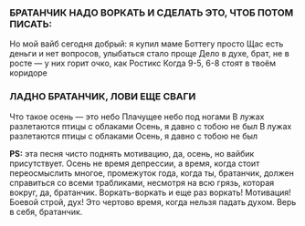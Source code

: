 ### БРАТАНЧИК НАДО ВОРКАТЬ И СДЕЛАТЬ ЭТО, ЧТОБ ПОТОМ ПИСАТЬ:

Но мой вайб сегодня добрый: я купил маме Боттегу просто
Щас есть деньги и нет вопросов, улыбаться стало проще
Дело в духе, брат, не в росте — у них горит очко, как Ростикс
Когда 9-5, 6-8 стоят в твоём коридоре

### ЛАДНО БРАТАНЧИК, ЛОВИ ЕЩЕ СВАГИ

Что такое осень — это небо
Плачущее небо под ногами
В лужах разлетаются птицы с облаками
Осень, я давно с тобою не был
В лужах разлетаются птицы с облаками
Осень, я давно с тобою не был

**PS:** эта песня чисто поднять мотивацию, да, осень, но вайбик присутствует. Осень не время депрессии, а время, когда стоит переосмыслить многое, промежуток года, когда ты, братанчик, 
должен справиться со всеми трабликами, несмотря на всю грязь, которая вокруг, да, братанчик. Воркать-воркать и еще раз воркать! Мотивация! Боевой строй, дух! Это чертово время, когда нельзя падать духом.
Верь в себя, братанчик. 
